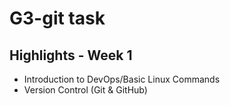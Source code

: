 # G3-git task
## Highlights - Week 1
- Introduction to DevOps/Basic Linux Commands
- Version Control (Git & GitHub)
